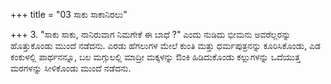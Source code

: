 +++
title = "03 ಸಾಕು ಸಾಕಾನಿರಲು"

+++
3. "ಸಾಕು ಸಾಕು, ನಾನಿರುವಾಗ ನಿಮಗೇಕೆ ಈ ಬಾಧೆ ?" ಎಂದು ನುಡಿದು ಭೀಮನು ಅವರೆಲ್ಲರನ್ನು ಹೊತ್ತುಕೊಂಡು ಮುಂದೆ ನಡೆದನು. ಎರಡು ಹೆಗಲುಗಳ ಮೇಲೆ ಕುಂತಿ ಮತ್ತು ಧರ್ಮಪುತ್ರನನ್ನು ಕೂರಿಸಿಕೊಂಡು, ಎಡ ಕಂಕುಳಲ್ಲಿ ಪಾರ್ಥನನ್ನೂ, ಬಲ ಮಗ್ಗುಲಲ್ಲಿ ಮಾದ್ರೀ ಮಕ್ಕಳನ್ನು ಔಂಕಿ ಹಿಡಿದುಕೊಂಡು ಕಲ್ಲುಗಳನ್ನು ಒದೆಯುತ್ತ ಮರಗಳನ್ನು ಸೀಳಿಕೊಂಡು ಮುಂದೆ ನಡೆದನು.